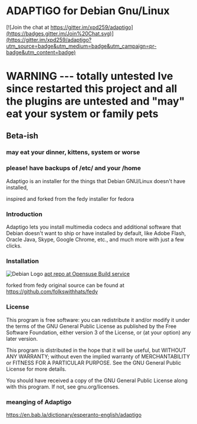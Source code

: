 # ADAPTIGO for Debian Gnu/Linux

[![Join the chat at https://gitter.im/xpd259/adaptigo](https://badges.gitter.im/Join%20Chat.svg)](https://gitter.im/xpd259/adaptigo?utm_source=badge&utm_medium=badge&utm_campaign=pr-badge&utm_content=badge)

# WARNING --- totally untested Ive since restarted this project and all the plugins are untested and "may" eat your system or family pets

## Beta-ish
### may eat your dinner, kittens, system or worse
### please! have backups of /etc/ and your /home

Adaptigo is an installer for the things that Debian GNU/Linux doesn't have installed,

inspired and forked from the fedy installer for fedora

### Introduction

Adaptigo lets you install multimedia codecs and additional software that Debian doesn't want to ship or have installed by default, like Adobe Flash, Oracle Java, Skype, Google Chrome, etc., and much more with just a few clicks.

### Installation
![Debian Logo](https://raw.githubusercontent.com/xpd259/adaptigo/master/screenshots/debian.png) [apt repo at Opensuse Build service](https://software.opensuse.org/download.html?project=home%3Axpd259&package=adaptigo)


forked from fedy original source can be found at https://github.com/folkswithhats/fedy

### License

This program is free software: you can redistribute it and/or modify it under the terms of the GNU General Public License as published by the Free Software Foundation, either version 3 of the License, or (at your option) any later version.

This program is distributed in the hope that it will be useful, but WITHOUT ANY WARRANTY; without even the implied warranty of MERCHANTABILITY or FITNESS FOR A PARTICULAR PURPOSE. See the GNU General Public License for more details.

You should have received a copy of the GNU General Public License along with this program. If not, see gnu.org/licenses.


### meanging of Adaptigo
https://en.bab.la/dictionary/esperanto-english/adaptigo
